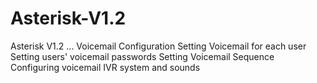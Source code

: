 # Asterisk-V1.2
Asterisk V1.2 ... Voicemail Configuration
Setting Voicemail for each user
Setting users' voicemail passwords
Setting Voicemail Sequence
Configuring voicemail IVR system and sounds
